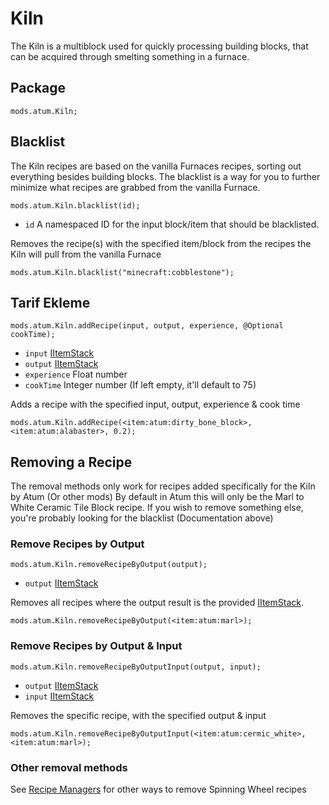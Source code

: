 # Kiln

The Kiln is a multiblock used for quickly processing building blocks, that can be acquired through smelting something in a furnace.

## Package
`mods.atum.Kiln;`

## Blacklist

The Kiln recipes are based on the vanilla Furnaces recipes, sorting out everything besides building blocks. The blacklist is a way for you to further minimize what recipes are grabbed from the vanilla Furnace.

`mods.atum.Kiln.blacklist(id);`

- `id` A namespaced ID for the input block/item that should be blacklisted.

Removes the recipe(s) with the specified item/block from the recipes the Kiln will pull from the vanilla Furnace

```zenscript
mods.atum.Kiln.blacklist("minecraft:cobblestone");
```

## Tarif Ekleme

`mods.atum.Kiln.addRecipe(input, output, experience, @Optional cookTime);`

- `input` [IItemStack](/vanilla/api/items/IItemStack)
- `output` [IItemStack](/vanilla/api/items/IItemStack)
- `experience` Float number
- `cookTime` Integer number (If left empty, it'll default to 75)

Adds a recipe with the specified input, output, experience & cook time

```zenscript
mods.atum.Kiln.addRecipe(<item:atum:dirty_bone_block>, <item:atum:alabaster>, 0.2);
```

## Removing a Recipe

The removal methods only work for recipes added specifically for the Kiln by Atum (Or other mods) By default in Atum this will only be the Marl to White Ceramic Tile Block recipe. If you wish to remove something else, you're probably looking for the blacklist (Documentation above)

### Remove Recipes by Output

`mods.atum.Kiln.removeRecipeByOutput(output);`

- `output` [IItemStack](/vanilla/api/items/IItemStack)

Removes all recipes where the output result is the provided [IItemStack](/vanilla/api/items/IItemStack).

```zenscript
mods.atum.Kiln.removeRecipeByOutput(<item:atum:marl>);
```

### Remove Recipes by Output & Input

`mods.atum.Kiln.removeRecipeByOutputInput(output, input);`

- `output` [IItemStack](/vanilla/api/items/IItemStack)
- `input` [IItemStack](/vanilla/api/items/IItemStack)

Removes the specific recipe, with the specified output & input

```zenscript
mods.atum.Kiln.removeRecipeByOutputInput(<item:atum:cermic_white>, <item:atum:marl>);
```

### Other removal methods

See [Recipe Managers](/recipes/recipe_managers) for other ways to remove Spinning Wheel recipes
